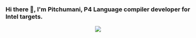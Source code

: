 ### Hi there 👋, I'm Pitchumani, P4 Language compiler developer for Intel targets.

<p align='center'>
  <a href="#"><img src="https://github-readme-stats.vercel.app/api?username=psivanup&show_icons=true&count_private=true"></a>
</p>
<!--
**psivanup/psivanup** is a ✨ _special_ ✨ repository because its `README.md` (this file) appears on your GitHub profile.

Here are some ideas to get you started:

- 🔭 I’m currently working on ...
- 🌱 I’m currently learning ...
- 👯 I’m looking to collaborate on ...
- 🤔 I’m looking for help with ...
- 💬 Ask me about ...
- 📫 How to reach me: ...
- 😄 Pronouns: ...
- ⚡ Fun fact: ...
-->
